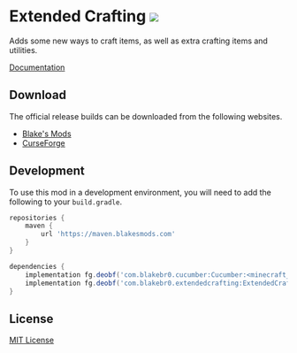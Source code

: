 # Extended Crafting [![](http://cf.way2muchnoise.eu/full_268387_downloads.svg)](https://minecraft.curseforge.com/projects/extended-crafting)
Adds some new ways to craft items, as well as extra crafting items and utilities.

[Documentation](https://blakesmods.com/docs/extendedcrafting)

## Download

The official release builds can be downloaded from the following websites.

- [Blake's Mods](https://blakesmods.com/extended-crafting/download)
- [CurseForge](https://www.curseforge.com/minecraft/mc-mods/extended-crafting)

## Development

To use this mod in a development environment, you will need to add the following to your `build.gradle`.

```groovy
repositories {
    maven {
        url 'https://maven.blakesmods.com'
    }
}

dependencies {
    implementation fg.deobf('com.blakebr0.cucumber:Cucumber:<minecraft_version>-<mod_version>')
    implementation fg.deobf('com.blakebr0.extendedcrafting:ExtendedCrafting:<minecraft_version>-<mod_version>')
}
```

## License

[MIT License](./LICENSE)
